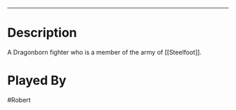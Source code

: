 --------------------------------------------------------------------------------
# Description
A Dragonborn fighter who is a member of the army of [[Steelfoot]]. 
# Played By
#Robert